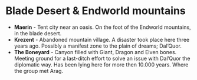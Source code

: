 # Blade Desert & Endworld mountains



* **Maerin** - Tent city near an oasis. On the foot of the Endworld mountains, in the blade desert.
* **Krezent** - Abandoned mountain village. A disaster took place here three years ago. Possibly a manifest zone to the plain of dreams; Dal’Quor.
* **The Boneyard** - Canyon filled with Giant, Dragon and Elven bones. Meeting ground for a last-ditch effort to solve an issue with Dal’Quor the diplomatic way. Has been lying here for more then 10.000 years. Where the group met Arag.